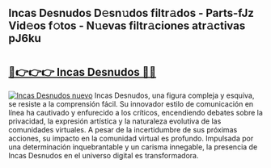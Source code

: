 ## Incas Desnudos D𝚎sn𝚞dos filtr𝚊dos - Parts-fJz Vid𝚎os f𝚘tos - N𝚞evas filtr𝚊ciones atr𝚊ctivas pJ6ku

# <h2><a href="http://mb4dtrg.tromn.icu/?c=Incas+Desnudos">🔗👉👉👉 Incas Desnudos 🔗🔗</a></h2>

[![Incas Desnudos nuevo](https://i.imgur.com/pEAQMta.gif)](http://mb4dtrg.tromn.icu/?c=Incas+Desnudos)
Incas Desnudos, una figura compleja y esquiva, se resiste a la comprensión fácil. Su innovador estilo de comunicación en línea ha cautivado y enfurecido a los críticos, encendiendo debates sobre la privacidad, la expresión artística y la naturaleza evolutiva de las comunidades virtuales. A pesar de la incertidumbre de sus próximas acciones, su impacto en la comunidad virtual es profundo. Impulsada por una determinación inquebrantable y un carisma innegable, la presencia de Incas Desnudos en el universo digital es transformadora.
